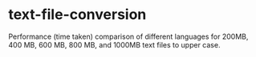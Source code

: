 # text-file-conversion
Performance (time taken) comparison of different languages for  200MB, 400 MB, 600 MB, 800 MB, and 1000MB text files to upper case.
